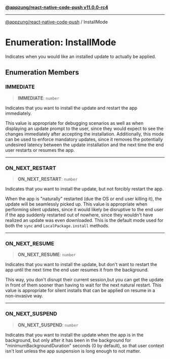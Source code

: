 [**@appzung/react-native-code-push v11.0.0-rc4**](../README.md)

---

[@appzung/react-native-code-push](../README.md) / InstallMode

# Enumeration: InstallMode

Indicates when you would like an installed update to actually be applied.

## Enumeration Members

### IMMEDIATE

> **IMMEDIATE**: `number`

Indicates that you want to install the update and restart the app immediately.

This value is appropriate for debugging scenarios as well as when displaying an update prompt to the user, since they would expect to see the changes immediately after accepting the installation. Additionally, this mode can be used to enforce mandatory updates, since it removes the potentially undesired latency between the update installation and the next time the end user restarts or resumes the app.

---

### ON_NEXT_RESTART

> **ON_NEXT_RESTART**: `number`

Indicates that you want to install the update, but not forcibly restart the app.

When the app is "naturally" restarted (due the OS or end user killing it), the update will be seamlessly picked up. This value is appropriate when performing silent updates, since it would likely be disruptive to the end user if the app suddenly restarted out of nowhere, since they wouldn't have realized an update was even downloaded. This is the default mode used for both the `sync` and `LocalPackage.install` methods.

---

### ON_NEXT_RESUME

> **ON_NEXT_RESUME**: `number`

Indicates that you want to install the update, but don't want to restart the app until the next time the end user resumes it from the background.

This way, you don't disrupt their current session,but you can get the update in front of them sooner than having to wait for the next natural restart.
This value is appropriate for silent installs that can be applied on resume in a non-invasive way.

---

### ON_NEXT_SUSPEND

> **ON_NEXT_SUSPEND**: `number`

Indicates that you want to install the update when the app is in the background,
but only after it has been in the background for "minimumBackgroundDuration" seconds (0 by default),
so that user context isn't lost unless the app suspension is long enough to not matter.
